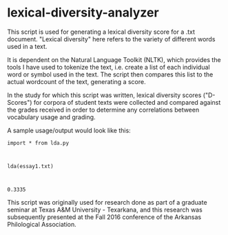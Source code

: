# lexical-diversity-analyzer
This script is used for generating a lexical diversity score for a .txt document. "Lexical diversity" here refers to the variety of different words used in a text. 

It is dependent on the Natural Language Toolkit (NLTK), which provides the tools I have used 
to tokenize the text, i.e. create a list of each individual word or symbol used in the text. The script then compares this list to the actual wordcount of the text, generating a score.

In the study for which this script was written, lexical diversity scores ("D-Scores") for corpora of student texts were collected and compared against the grades received in order to determine any correlations between vocabulary usage and grading. 

A sample usage/output would look like this: 

<code>import * from lda.py

lda(essay1.txt)

0.3335</code>

This script was originally used for research done as part of a graduate seminar at Texas A&M University - Texarkana, and this research was subsequently presented at the Fall 2016 conference of the Arkansas Philological Association. 
